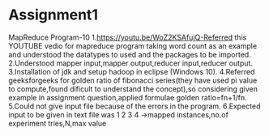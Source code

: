 # Assignment1
MapReduce Program-10
1.https://youtu.be/WoZ2KSAfujQ-Referred this YOUTUBE vedio for mapreduce program taking word count as an example and understood the datatypes to used and the packages to be imported.
2.Understood mapper input,mapper output,reducer input,reducer output.
3.Installation of jdk and  setup hadoop in eclipse (Windows 10).
4.Referred geeksforgeeks  for golden ratio of fibonacci series(they have used pi value to compute,found dificult to understand the concept),so 
considering given example in assignment question,applied formulae    golden ratio=fn+1/fn.
5.Could not give input file because of the errors in the program.
6.Expected input to be given in text file was
1 2 3 4 ->mapped instances,no.of experiment tries,N,max value
